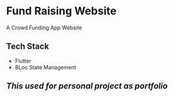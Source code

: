 # Fund Raising Website

A Crowd Funding App Website

## Tech Stack
- Flutter
- BLoc State Management

## _This used for personal project as portfolio_